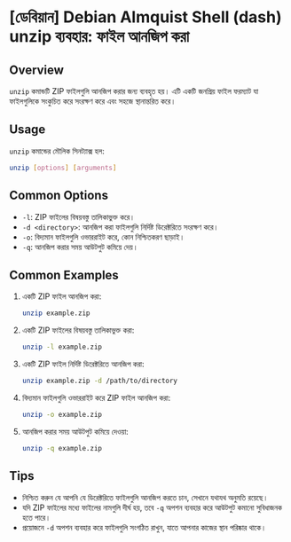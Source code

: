 # [ডেবিয়ান] Debian Almquist Shell (dash) unzip ব্যবহার: ফাইল আনজিপ করা

## Overview
`unzip` কমান্ডটি ZIP ফাইলগুলি আনজিপ করার জন্য ব্যবহৃত হয়। এটি একটি জনপ্রিয় ফাইল ফরম্যাট যা ফাইলগুলিকে সংকুচিত করে সংরক্ষণ করে এবং সহজে স্থানান্তরিত করে।

## Usage
`unzip` কমান্ডের মৌলিক সিনট্যাক্স হল:

```bash
unzip [options] [arguments]
```

## Common Options
- `-l`: ZIP ফাইলের বিষয়বস্তু তালিকাভুক্ত করে।
- `-d <directory>`: আনজিপ করা ফাইলগুলি নির্দিষ্ট ডিরেক্টরিতে সংরক্ষণ করে।
- `-o`: বিদ্যমান ফাইলগুলি ওভাররাইট করে, কোন নিশ্চিতকরণ ছাড়াই।
- `-q`: আনজিপ করার সময় আউটপুট কমিয়ে দেয়।

## Common Examples
1. একটি ZIP ফাইল আনজিপ করা:
   ```bash
   unzip example.zip
   ```

2. একটি ZIP ফাইলের বিষয়বস্তু তালিকাভুক্ত করা:
   ```bash
   unzip -l example.zip
   ```

3. একটি ZIP ফাইল নির্দিষ্ট ডিরেক্টরিতে আনজিপ করা:
   ```bash
   unzip example.zip -d /path/to/directory
   ```

4. বিদ্যমান ফাইলগুলি ওভাররাইট করে ZIP ফাইল আনজিপ করা:
   ```bash
   unzip -o example.zip
   ```

5. আনজিপ করার সময় আউটপুট কমিয়ে দেওয়া:
   ```bash
   unzip -q example.zip
   ```

## Tips
- নিশ্চিত করুন যে আপনি যে ডিরেক্টরিতে ফাইলগুলি আনজিপ করতে চান, সেখানে যথাযথ অনুমতি রয়েছে।
- যদি ZIP ফাইলের মধ্যে ফাইলের নামগুলি দীর্ঘ হয়, তবে `-q` অপশন ব্যবহার করে আউটপুট কমানো সুবিধাজনক হতে পারে।
- প্রয়োজনে `-d` অপশন ব্যবহার করে ফাইলগুলি সংগঠিত রাখুন, যাতে আপনার কাজের স্থান পরিষ্কার থাকে।